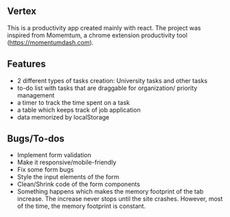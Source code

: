 ## Vertex
This is a productivity app created mainly with react. The project was inspired from Momemtum, a chrome extension productivity tool (https://momentumdash.com).

## Features
* 2 different types of tasks creation: University tasks and other tasks
* to-do list with tasks that are draggable for organization/ priority management
* a timer to track the time spent on a task
* a table which keeps track of job application
* data memorized by localStorage 

## Bugs/To-dos
* Implement form validation
* Make it responsive/mobile-friendly
* Fix some form bugs
* Style the input elements of the form
* Clean/Shrink code of the form components
* Something happens which makes the memory footprint of the tab increase. The increase never stops until the site crashes. However, most of the time, the
memory footprint is constant.
